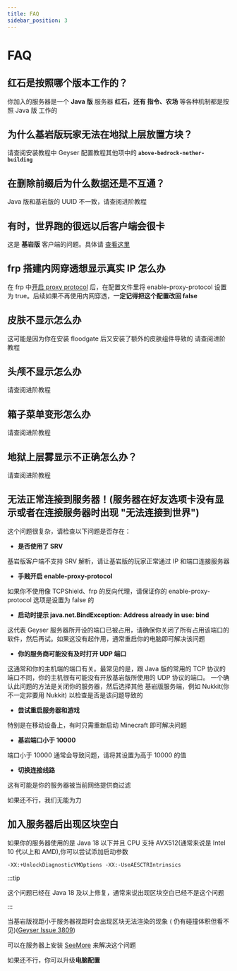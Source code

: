 ```yaml
---
title: FAQ
sidebar_position: 3
---
```


# FAQ

## 红石是按照哪个版本工作的？

你加入的服务器是一个 **Java 版** 服务器
**红石，还有 指令、农场** 等各种机制都是按照 Java 版 工作的

## 为什么基岩版玩家无法在地狱上层放置方块？

请查阅安装教程中 Geyser 配置教程其他项中的 **`above-bedrock-nether-building`**

## 在删除前缀后为什么数据还是不互通？

Java 版和基岩版的 UUID 不一致，请查阅进阶教程

## 有时，世界跑的很远以后客户端会很卡

这是 **基岩版**
客户端的问题。具体请 [查看这里](https://minecraft.fandom.com/zh/wiki/%E5%9F%BA%E5%B2%A9%E7%89%88%E8%B7%9D%E7%A6%BB%E7%8E%B0%E8%B1%A1)

## frp 搭建内网穿透想显示真实 IP 怎么办

在 frp 中[开启 proxy protocol](../../../../../advance/Linux/frp#配置proxy-protocol)
后，在配置文件里将 enable-proxy-protocol 设置为 true。后续如果不再使用内网穿透，**一定记得把这个配置改回 false**

## 皮肤不显示怎么办

这可能是因为你在安装 floodgate 后又安装了额外的皮肤组件导致的
请查阅进阶教程

## 头颅不显示怎么办

请查阅进阶教程

## 箱子菜单变形怎么办

请查阅进阶教程

## 地狱上层雾显示不正确怎么办？

请查阅进阶教程

## 无法正常连接到服务器！(服务器在好友选项卡没有显示或者在连接服务器时出现 "无法连接到世界")

这个问题很复杂，请检查以下问题是否存在：

- **是否使用了 SRV**

基岩版客户端不支持 SRV 解析，请让基岩版的玩家正常通过 IP 和端口连接服务器

- **手贱开启 enable-proxy-protocol**

如果你不使用像 TCPShield、frp 的反向代理，请保证你的 enable-proxy-protocol 选项是设置为 false 的

- **启动时提示 java.net.BindException: Address already in use: bind**

这代表 Geyser 服务器所开设的端口已被占用，请确保你关闭了所有占用该端口的软件，然后再试。如果这没有起作用，通常重启你的电脑即可解决该问题

- **你的服务商可能没有及时打开 UDP 端口**

这通常和你的主机端的端口有关。最常见的是，跟 Java 版的常用的 TCP 协议的端口不同，你的主机很有可能没有开放基岩版所使用的 UDP
协议的端口。
一个确认此问题的方法是关闭你的服务器，然后选择其他 基岩版服务端，例如 Nukkit(你不一定非要用 Nukkit) 以检查是否是该问题导致的

- **尝试重启服务器和游戏**

特别是在移动设备上，有时只需重新启动 Minecraft 即可解决问题

- **基岩端口小于 10000**

端口小于 10000 通常会导致问题，请将其设置为高于 10000 的值

- **切换连接线路**

这有可能是你的服务器被当前网络提供商过滤

如果还不行，我们无能为力

## 加入服务器后出现区块空白

如果你的服务器使用的是 Java 18 以下并且 CPU 支持 AVX512(通常来说是 Intel 10 代以上和 AMD),你可以尝试添加启动参数

```text
-XX:+UnlockDiagnosticVMOptions -XX:-UseAESCTRIntrinsics
```

:::tip

这个问题已经在 Java 18 及以上修复，通常来说出现区块空白已经不是这个问题

:::

当基岩版视距小于服务器视距时会出现区块无法渲染的现象 (
仍有碰撞体积但看不见)([Geyser Issue 3809](https://github.com/GeyserMC/Geyser/issues/3809))

可以在服务器上安装 [SeeMore](https://modrinth.com/plugin/seemore) 来解决这个问题

如果还不行，你可以升级**电脑配置**
